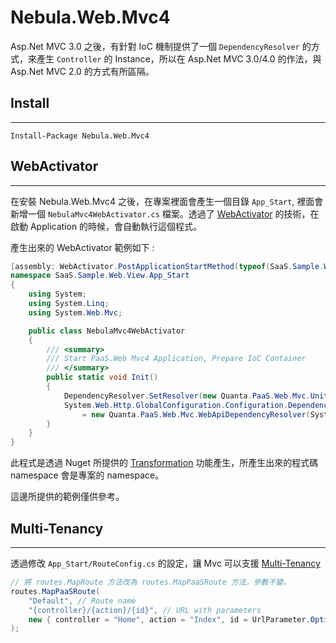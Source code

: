 
Nebula.Web.Mvc4
================

Asp.Net MVC 3.0 之後，有針對 IoC 機制提供了一個 `DependencyResolver` 的方式，來產生 `Controller` 的 Instance，所以在 Asp.Net MVC 3.0/4.0 的作法，與 Asp.Net MVC 2.0 的方式有所區隔。

## Install
----------------

    Install-Package Nebula.Web.Mvc4

## WebActivator
----------------

在安裝 Nebula.Web.Mvc4 之後，在專案裡面會產生一個目錄 `App_Start`, 裡面會新增一個 `NebulaMvc4WebActivator.cs` 檔案。透過了 [WebActivator](https://github.com/davidebbo/WebActivator) 的技術，在啟動 Application 的時候，會自動執行這個程式。

產生出來的 WebActivator 範例如下 :

```csharp
[assembly: WebActivator.PostApplicationStartMethod(typeof(SaaS.Sample.Web.View.App_Start.NebulaMvc4WebActivator), "Init")]
namespace SaaS.Sample.Web.View.App_Start
{
    using System;
    using System.Linq;
    using System.Web.Mvc;

    public class NebulaMvc4WebActivator
    {
        /// <summary>
        /// Start PaaS.Web Mvc4 Application, Prepare IoC Container
        /// </summary>
        public static void Init()
        {
            DependencyResolver.SetResolver(new Quanta.PaaS.Web.Mvc.UnityDependencyResolver());
            System.Web.Http.GlobalConfiguration.Configuration.DependencyResolver
                = new Quanta.PaaS.Web.Mvc.WebApiDependencyResolver(System.Web.Http.GlobalConfiguration.Configuration.DependencyResolver);
        }
    }
}
```

此程式是透過 Nuget 所提供的 [Transformation](http://docs.nuget.org/docs/creating-packages/configuration-file-and-source-code-transformations) 功能產生，所產生出來的程式碼
namespace 會是專案的 namespace。  

這邊所提供的範例僅供參考。  


## Multi-Tenancy
----------------

透過修改 `App_Start/RouteConfig.cs` 的設定，讓 Mvc 可以支援 [Multi-Tenancy](../MultiTenancy.md)

```csharp
// 將 routes.MapRoute 方法改為 routes.MapPaaSRoute 方法，參數不變。
routes.MapPaaSRoute(
    "Default", // Route name
    "{controller}/{action}/{id}", // URL with parameters
    new { controller = "Home", action = "Index", id = UrlParameter.Optional } // Parameter defaults
);
```
